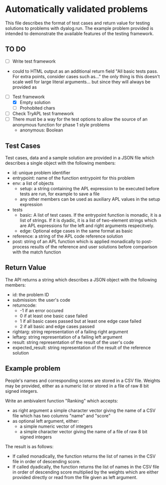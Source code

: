 # Automatically validated problems
This file describes the format of test cases and return value for testing solutions to problems with dyalog.run. The example problem provided is intended to demonstrate the available features of the testing framework.

## TO DO
- [ ] Write test framework
- could to HTML output as an additional return field "All basic tests pass. For extra points, consider cases such as..." the only thing is this doesn't scale well for large literal arguments... but since they will always be provided as 
- [ ] Test framework
  - [x] Empty solution
  - [ ] Prohobited chars

- [ ] Check TryAPL test framework
- [ ] There must be a way for the test options to allow the source of an anonymous function for phase 1 style problems
  - anonymous: Boolean

## Test Cases
Test cases, data and a sample solution are provided in a JSON file which describes a single object with the following members:

- id: unique problem identifier
- entrypoint: name of the function entrypoint for this problem
- env: a list of objects
  - setup: a string containing the APL expression to be executed before tests are run, for example to save a file
  - any other members can be used as auxiliary APL values in the setup expression
- tests
  - basic: A list of test cases. If the entrypoint function is monadic, it is a list of strings. If it is dyadic, it is a list of two-element strings which are APL expressions for the left and right arguments respecitvely.
  - edge: Optional edge cases in the same format as basic
- reference: a string of the APL code reference solution
- post: string of an APL function which is applied monadically to post-process results of the reference and user solutions before comparison with the match function

## Return Value
The API returns a string which describes a JSON object with the following members:

- id: the problem ID
- submission: the user's code
- returncode: 
  - -1 if an error occured
  - 0 if at least one basic case failed
  - 1 if all basic cases passed but at least one edge case failed
  - 2 if all basic and edge cases passed
- rightarg: string representation of a failing right argument
- leftarg: string representation of a failing left argument
- result: string representation of the result of the user's code
- expected_result: string representation of the result of the reference solution

## Example problem
People's names and corresponding scores are stored in a CSV file. Weights may be provided, either as a numeric list or stored in a file of raw 8 bit signed integers.

Write an ambivalent function "Ranking" which accepts:

- as right argument a simple character vector giving the name of a CSV file which has two columns "name" and "score"
- as optional left argument, either:
  - a simple numeric vector of integers
  - a simple character vector giving the name of a file of raw 8 bit signed integers

The result is as follows:

- If called monadically, the function returns the list of names in the CSV file in order of descending score.
- If called dyadically, the function returns the list of names in the CSV file in order of descending score multiplied by the weights which are either provided directly or read from the file given as left argument.
